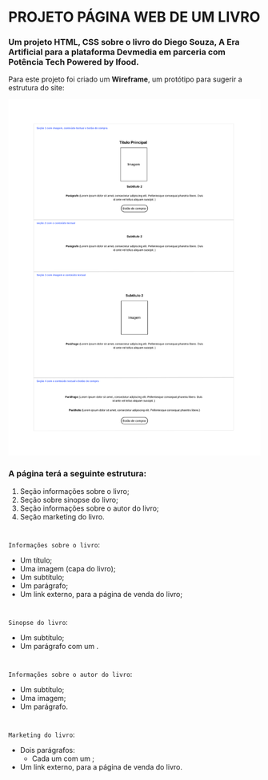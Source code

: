 
# PROJETO PÁGINA WEB DE UM LIVRO

### Um projeto HTML, CSS sobre o livro do Diego Souza, A Era Artificial para a plataforma Devmedia em parceria com Potência Tech Powered by Ifood.

Para este projeto foi criado um **Wireframe**, um protótipo para sugerir a estrutura do site:


![Prototipo](./images/wireframe.png)

### A página terá a seguinte estrutura:
1. Seção informações sobre o livro;
2. Seção sobre sinopse do livro;
3. Seção informações sobre o autor do livro;
4. Seção marketing do livro.


#

`Informações sobre o livro`:
- Um título;
- Uma imagem (capa do livro);
- Um subtítulo;
- Um parágrafo;
- Um link externo, para a página de venda do livro;

#
`Sinopse do livro`: 
- Um subtítulo;
- Um parágrafo com um <span>.

#
`Informações sobre o autor do livro`:
- Um subtítulo;
- Uma imagem;
- Um parágrafo.

#
`Marketing do livro`:
- Dois parágrafos:
    - Cada um com um <span>;
- Um link externo, para a página de venda do livro.
